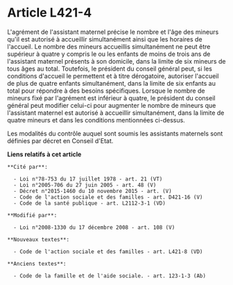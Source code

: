 # Article L421-4

L'agrément de l'assistant maternel précise le nombre et l'âge des mineurs qu'il est autorisé à accueillir simultanément ainsi
que les horaires de l'accueil. Le nombre des mineurs accueillis simultanément ne peut être supérieur à quatre y compris le ou
les enfants de moins de trois ans de l'assistant maternel présents à son domicile, dans la limite de six mineurs de tous âges
au total. Toutefois, le président du conseil général peut, si les conditions d'accueil le permettent et à titre dérogatoire,
autoriser l'accueil de plus de quatre enfants simultanément, dans la limite de six enfants au total pour répondre à des
besoins spécifiques. Lorsque le nombre de mineurs fixé par l'agrément est inférieur à quatre, le président du conseil général
peut modifier celui-ci pour augmenter le nombre de mineurs que l'assistant maternel est autorisé à accueillir simultanément,
dans la limite de quatre mineurs et dans les conditions mentionnées ci-dessus.

Les modalités du contrôle auquel sont soumis les assistants maternels sont définies par décret en Conseil d'Etat.

**Liens relatifs à cet article**

	**Cité par**:

	  - Loi n°78-753 du 17 juillet 1978 - art. 21 (VT)
	  - Loi n°2005-706 du 27 juin 2005 - art. 48 (V)
	  - Décret n°2015-1460 du 10 novembre 2015 - art. (V)
	  - Code de l'action sociale et des familles - art. D421-16 (V)
	  - Code de la santé publique - art. L2112-3-1 (VD)

	**Modifié par**:

	  - Loi n°2008-1330 du 17 décembre 2008 - art. 108 (V)

	**Nouveaux textes**:

	  - Code de l'action sociale et des familles - art. L421-8 (VD)

	**Anciens textes**:

	  - Code de la famille et de l'aide sociale. - art. 123-1-3 (Ab)
